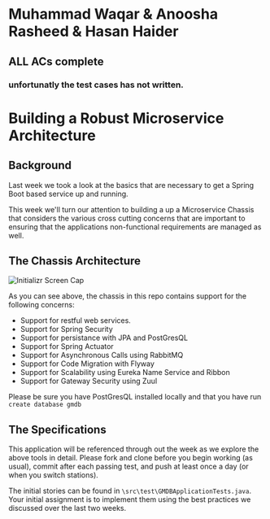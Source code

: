 # Muhammad Waqar & Anoosha Rasheed & Hasan Haider
## ALL ACs complete
### unfortunatly the test cases has not written.
# Building a Robust Microservice Architecture

## Background

Last week we took a look at the basics that are necessary to get a Spring Boot based service up and running.

This week we'll turn our attention to building a up a Microservice Chassis that considers the various cross cutting concerns that are important to ensuring that the applications non-functional requirements are managed as well.

## The Chassis Architecture

![Initializr Screen Cap](./initializr.png)

As you can see above, the chassis in this repo contains support for the following concerns:
  * Support for restful web services. 
  * Support for Spring Security
  * Support for persistance with JPA and PostGresQL
  * Support for Spring Actuator
  * Support for Asynchronous Calls using RabbitMQ
  * Support for Code Migration with Flyway
  * Support for Scalability using Eureka Name Service and Ribbon
  * Support for Gateway Security using Zuul
  
  Please be sure you have PostGresQL installed locally and that you have run `create database gmdb`
  
  ## The Specifications
  
  This application will be referenced through out the week as we explore the above tools in detail.  Please fork and clone before you begin working (as usual), commit after each passing test, and push at least once a day (or when you switch stations).
  
  The initial stories can be found in `\src\test\GMDBApplicationTests.java`.  Your initial assignment is to implement them using the best practices we discussed over the last two weeks.

